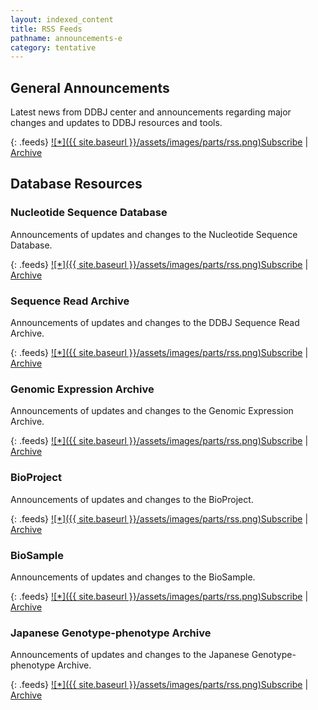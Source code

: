 ```yaml
---
layout: indexed_content
title: RSS Feeds
pathname: announcements-e
category: tentative
---
```


## General Announcements

Latest news from DDBJ center and announcements regarding major changes
and updates to DDBJ resources and tools.

{: .feeds}
[![\*]({{ site.baseurl }}/assets/images/parts/rss.png)Subscribe](/rss/news-center-en.xml)
| [Archive](/news/en/index-e.html)


## Database Resources



### Nucleotide Sequence Database

Announcements of updates and changes to the Nucleotide Sequence
Database.

{: .feeds}
[![\*]({{ site.baseurl }}/assets/images/parts/rss.png)Subscribe](/rss/news-ddbj-en.xml)
|
[Archive](/news/en/index-e.html?db=ddbj)



### Sequence Read Archive

Announcements of updates and changes to the DDBJ Sequence Read Archive.

{: .feeds}
[![\*]({{ site.baseurl }}/assets/images/parts/rss.png)Subscribe](/rss/news-dra-en.xml)
| [Archive](/news/en/index-e.html?db=dra)



### Genomic Expression Archive

Announcements of updates and changes to the Genomic Expression Archive.

{: .feeds}
[![\*]({{ site.baseurl }}/assets/images/parts/rss.png)Subscribe](/rss/news-gea-en.xml)
| [Archive](/news/en/index-e.html?db=gea)



### BioProject

Announcements of updates and changes to the BioProject.

{: .feeds}
[![\*]({{ site.baseurl }}/assets/images/parts/rss.png)Subscribe](/rss/news-bioproject-en.xml)
|
[Archive](/news/en/index-e.html?db=bioproject)



### BioSample

Announcements of updates and changes to the BioSample.

{: .feeds}
[![\*]({{ site.baseurl }}/assets/images/parts/rss.png)Subscribe](/rss/news-biosample-en.xml)
|
[Archive](/news/en/index-e.html?db=biosample)



### Japanese Genotype-phenotype Archive

Announcements of updates and changes to the Japanese Genotype-phenotype
Archive.

{: .feeds}
[![\*]({{ site.baseurl }}/assets/images/parts/rss.png)Subscribe](/rss/news-jga-en.xml)
| [Archive](/news/en/index-e.html?db=jga)

